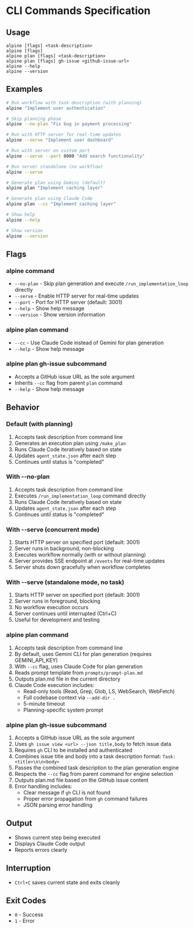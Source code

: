 # CLI Commands Specification

## Usage

```
alpine [flags] <task-description>
alpine [flags]
alpine plan [flags] <task-description>
alpine plan [flags] gh-issue <github-issue-url>
alpine --help
alpine --version
```

## Examples

```bash
# Run workflow with task description (with planning)
alpine "Implement user authentication"

# Skip planning phase
alpine --no-plan "Fix bug in payment processing"

# Run with HTTP server for real-time updates
alpine --serve "Implement user dashboard"

# Run with server on custom port
alpine --serve --port 8080 "Add search functionality"

# Run server standalone (no workflow)
alpine --serve

# Generate plan using Gemini (default)
alpine plan "Implement caching layer"

# Generate plan using Claude Code
alpine plan --cc "Implement caching layer"

# Show help
alpine --help

# Show version
alpine --version
```

## Flags

### alpine command
- `--no-plan` - Skip plan generation and execute `/run_implementation_loop` directly
- `--serve` - Enable HTTP server for real-time updates
- `--port` - Port for HTTP server (default: 3001)
- `--help` - Show help message
- `--version` - Show version information

### alpine plan command
- `--cc` - Use Claude Code instead of Gemini for plan generation
- `--help` - Show help message

### alpine plan gh-issue subcommand
- Accepts a GitHub issue URL as the sole argument
- Inherits `--cc` flag from parent `plan` command
- `--help` - Show help message

## Behavior

### Default (with planning)
1. Accepts task description from command line
2. Generates an execution plan using `/make_plan`
3. Runs Claude Code iteratively based on state
4. Updates `agent_state.json` after each step
5. Continues until status is "completed"

### With --no-plan
1. Accepts task description from command line
2. Executes `/run_implementation_loop` command directly
3. Runs Claude Code iteratively based on state
4. Updates `agent_state.json` after each step
5. Continues until status is "completed"

### With --serve (concurrent mode)
1. Starts HTTP server on specified port (default: 3001)
2. Server runs in background, non-blocking
3. Executes workflow normally (with or without planning)
4. Server provides SSE endpoint at `/events` for real-time updates
5. Server shuts down gracefully when workflow completes

### With --serve (standalone mode, no task)
1. Starts HTTP server on specified port (default: 3001)
2. Server runs in foreground, blocking
3. No workflow execution occurs
4. Server continues until interrupted (Ctrl+C)
5. Useful for development and testing

### alpine plan command
1. Accepts task description from command line
2. By default, uses Gemini CLI for plan generation (requires GEMINI_API_KEY)
3. With `--cc` flag, uses Claude Code for plan generation
4. Reads prompt template from `prompts/prompt-plan.md`
5. Outputs plan.md file in the current directory
6. Claude Code execution includes:
   - Read-only tools (Read, Grep, Glob, LS, WebSearch, WebFetch)
   - Full codebase context via `--add-dir .`
   - 5-minute timeout
   - Planning-specific system prompt

### alpine plan gh-issue subcommand
1. Accepts a GitHub issue URL as the sole argument
2. Uses `gh issue view <url> --json title,body` to fetch issue data
3. Requires `gh` CLI to be installed and authenticated
4. Combines issue title and body into a task description format: `Task: <title>\n\n<body>`
5. Passes the combined task description to the plan generation engine
6. Respects the `--cc` flag from parent command for engine selection
7. Outputs plan.md file based on the GitHub issue content
8. Error handling includes:
   - Clear message if `gh` CLI is not found
   - Proper error propagation from `gh` command failures
   - JSON parsing error handling

## Output

- Shows current step being executed
- Displays Claude Code output
- Reports errors clearly

## Interruption

- `Ctrl+C` saves current state and exits cleanly

## Exit Codes

- `0` - Success
- `1` - Error